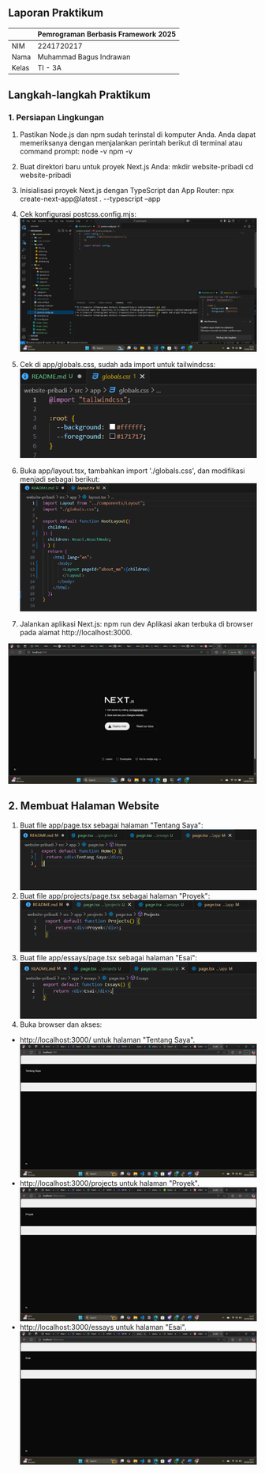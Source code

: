 ## Laporan Praktikum

|  | Pemrograman Berbasis Framework 2025 |
|--|--|
| NIM |  2241720217|
| Nama |  Muhammad Bagus Indrawan |
| Kelas | TI - 3A |

## Langkah-langkah Praktikum 
### 1. Persiapan Lingkungan 
1. Pastikan Node.js dan npm sudah terinstal di komputer Anda. Anda dapat memeriksanya dengan 
menjalankan perintah berikut di terminal atau command prompt: 
node -v 
npm -v 

2. Buat direktori baru untuk proyek Next.js Anda: 
mkdir website-pribadi 
cd website-pribadi 

3. Inisialisasi proyek Next.js dengan TypeScript dan App Router: 
npx create-next-app@latest . --typescript –app 

4. Cek konfigurasi postcss.config.mjs: 
![alt text](image-3.png)

5. Cek di app/globals.css, sudah ada import untuk tailwindcss: 
![alt text](image-2.png)

6. Buka app/layout.tsx, tambahkan import './globals.css', dan modifikasi menjadi sebagai berikut: 
![alt text](image-1.png)

7. Jalankan aplikasi Next.js: 
npm run dev 
Aplikasi akan terbuka di browser pada alamat http://localhost:3000.

![alt text](image.png)

## 2. Membuat Halaman Website 

1. Buat file app/page.tsx sebagai halaman "Tentang Saya": 
![alt text](image-7.png)
2. Buat file app/projects/page.tsx sebagai halaman "Proyek": 
![alt text](image-8.png)
3. Buat file app/essays/page.tsx sebagai halaman "Esai": 
![alt text](image-9.png)
4. Buka browser dan akses: 
- http://localhost:3000/ untuk halaman "Tentang Saya". 
![alt text](image-4.png)
- http://localhost:3000/projects untuk halaman "Proyek". 
![alt text](image-5.png)
- http://localhost:3000/essays untuk halaman "Esai".
![alt text](image-6.png)
